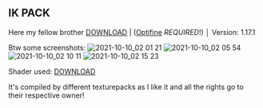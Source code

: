 ## IK PACK

Here my fellow brother [DOWNLOAD](http://fumacrom.com/2S7JI) | ([Optifine](https://optifine.net/downloads) _REQUIRED_!) │ Version: 1.17.1

Btw some screenshots:
![2021-10-10_02 01 21](https://user-images.githubusercontent.com/92234831/136676728-6e9126c7-525a-4d28-9008-7385d02335b0.png)
![2021-10-10_02 05 54](https://user-images.githubusercontent.com/92234831/136676794-9965921e-2308-42a5-89de-27c7a98b61f6.png)
![2021-10-10_02 10 11](https://user-images.githubusercontent.com/92234831/136676852-ff3e9de6-fb0f-476d-a330-dfd0f0d35e4f.png)
![2021-10-10_02 15 23](https://user-images.githubusercontent.com/92234831/136676934-9d15fe78-8901-427b-9ef3-c9aa2191c03f.png)

Shader used: [DOWNLOAD](https://sildurs-shaders.github.io/)

It's compiled by different texturepacks as I like it and all the rights go to their respective owner!
